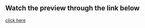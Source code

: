 ## Watch the preview through the link below
[click here](https://muhammad-nasr-dawood.github.io/slider-carousel-bootstrap/)
